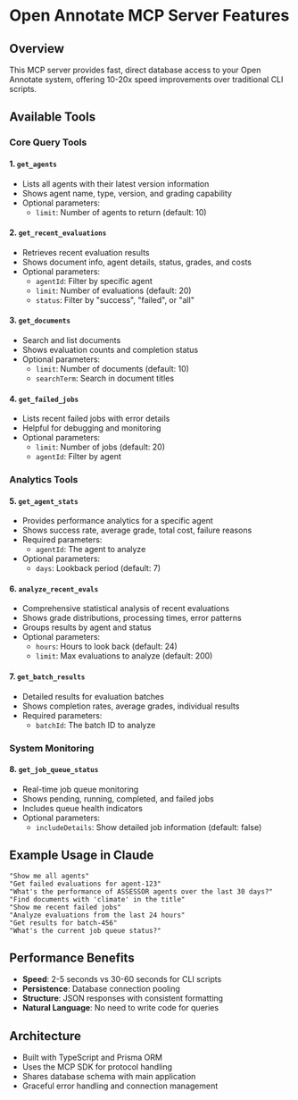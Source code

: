 # Open Annotate MCP Server Features

## Overview
This MCP server provides fast, direct database access to your Open Annotate system, offering 10-20x speed improvements over traditional CLI scripts.

## Available Tools

### Core Query Tools

#### 1. `get_agents`
- Lists all agents with their latest version information
- Shows agent name, type, version, and grading capability
- Optional parameters:
  - `limit`: Number of agents to return (default: 10)

#### 2. `get_recent_evaluations`
- Retrieves recent evaluation results
- Shows document info, agent details, status, grades, and costs
- Optional parameters:
  - `agentId`: Filter by specific agent
  - `limit`: Number of evaluations (default: 20)
  - `status`: Filter by "success", "failed", or "all"

#### 3. `get_documents`
- Search and list documents
- Shows evaluation counts and completion status
- Optional parameters:
  - `limit`: Number of documents (default: 10)
  - `searchTerm`: Search in document titles

#### 4. `get_failed_jobs`
- Lists recent failed jobs with error details
- Helpful for debugging and monitoring
- Optional parameters:
  - `limit`: Number of jobs (default: 20)
  - `agentId`: Filter by agent

### Analytics Tools

#### 5. `get_agent_stats`
- Provides performance analytics for a specific agent
- Shows success rate, average grade, total cost, failure reasons
- Required parameters:
  - `agentId`: The agent to analyze
- Optional parameters:
  - `days`: Lookback period (default: 7)

#### 6. `analyze_recent_evals`
- Comprehensive statistical analysis of recent evaluations
- Shows grade distributions, processing times, error patterns
- Groups results by agent and status
- Optional parameters:
  - `hours`: Hours to look back (default: 24)
  - `limit`: Max evaluations to analyze (default: 200)

#### 7. `get_batch_results`
- Detailed results for evaluation batches
- Shows completion rates, average grades, individual results
- Required parameters:
  - `batchId`: The batch ID to analyze

### System Monitoring

#### 8. `get_job_queue_status`
- Real-time job queue monitoring
- Shows pending, running, completed, and failed jobs
- Includes queue health indicators
- Optional parameters:
  - `includeDetails`: Show detailed job information (default: false)

## Example Usage in Claude

```
"Show me all agents"
"Get failed evaluations for agent-123"
"What's the performance of ASSESSOR agents over the last 30 days?"
"Find documents with 'climate' in the title"
"Show me recent failed jobs"
"Analyze evaluations from the last 24 hours"
"Get results for batch-456"
"What's the current job queue status?"
```

## Performance Benefits

- **Speed**: 2-5 seconds vs 30-60 seconds for CLI scripts
- **Persistence**: Database connection pooling
- **Structure**: JSON responses with consistent formatting
- **Natural Language**: No need to write code for queries

## Architecture

- Built with TypeScript and Prisma ORM
- Uses the MCP SDK for protocol handling
- Shares database schema with main application
- Graceful error handling and connection management